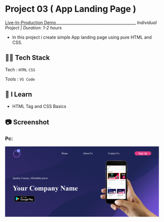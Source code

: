 # Project 03 ( App Landing Page )
[Live-In-Production Demo](https://remarkable-cajeta-5b53f1.netlify.app/)_________________________________________ _Individual Project | Duration: 1-2 hours_ <br>
- In this project i create simple App landing page using pure HTML and CSS.

## 👨‍💻 Tech Stack
Tech : `HTML` `CSS` <br>

Tools : `VS Code`

## 📝 I Learn
- HTML Tag and CSS Basics

## 📷 Screenshot

### Pc:

<img src="./Output.png" alt="Output">

